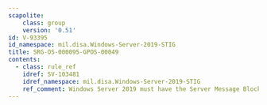 ```yaml
---
scapolite:
    class: group
    version: '0.51'
id: V-93395
id_namespace: mil.disa.Windows-Server-2019-STIG
title: SRG-OS-000095-GPOS-00049
contents:
  - class: rule_ref
    idref: SV-103481
    idref_namespace: mil.disa.Windows-Server-2019-STIG
    ref_comment: Windows Server 2019 must have the Server Message Block (SMB ...
---
```


